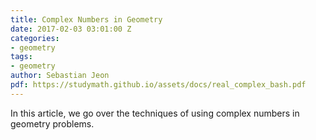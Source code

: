 ```yaml
---
title: Complex Numbers in Geometry
date: 2017-02-03 03:01:00 Z
categories:
- geometry
tags:
- geometry
author: Sebastian Jeon
pdf: https://studymath.github.io/assets/docs/real_complex_bash.pdf
---
```


In this article, we go over the techniques of using complex numbers in geometry problems.